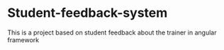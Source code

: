 # Student-feedback-system
This  is a project based on student feedback about the trainer in angular framework
